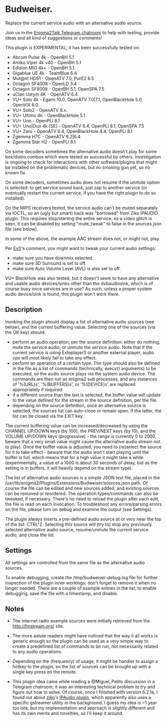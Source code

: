 # Budweiser.

Replace the current service audio with an alternative audio source.

Join us in the [Enigma2Talk Telegram chatroom](https://t.me/talkenigma2)
to help with testing, provide ideas and all kind of suggestions or comments!

This plugin is EXPERIMENTAL; it has been successfully tested on:
* Abcom Pulse 4k - OpenBH 5.1
* Amiko Viper 4k v40 - OpenBH 5.1
* Edision MIO 4k+ - OpenBH 5.1
* Gigablue UE 4k - TeamBlue 6.4
* Mut@nt HD51 - OpenATV 7.0, PurE2 6.5
* Octagon SF4008 - OpenLD 3.4
* Octagon SF8008 - OpenBH 5.1, OpenSPA 7.5
* uClan Ustym 4K - OpenATV 6.4
* VU+ Solo 4k - Egami 10.0, OpenATV 7.0|7.1, OpenBlackHole 5.0, OpenViX 6.0.
* VU+ Solo2 - OpenATV 6.x.
* VU+ Ultimo 4k - OpenBlackHole 5.1
* VU+ Uno - OpenPLi 8.1
* VU+ Uno|Duo 4k [SE] - OpenATV 6.4, OpenPLi 8.1, OpenSPA 7.5
* VU+ Zero - OpenATV 6.4, OpenBlackHole 4.4, OpenPLi 8.1
* Zgemma H7C - OpenATV 6.2|6.4
* Zgemma Star H2 - OpenPLi 8.1

On some decoders sometimes the alternative audio doesn't play for some
box/distro combos which were tested as successful by others. Investigation is
ongoing to check for interactions with other software/plugins that might be
installed on the problematic devices, but no smoking gun yet, so no known fix.

On some decoders, sometimes audio does not resume if the unmute option is
selected: to get service sound back, just zap to another service (or eventually
restart the current service, if you have the right plugin to do so installed).

On the MIPS receivers tested, the service audio can't be muted separately via
IOCTL, so an (ugly but smart) hack was "borrowed" from Ziko IPAUDIO plugin.
This requires stop/starting the entire service, so a video glitch is seen, it
can be disabled by setting "mute_tweak" to false in the sources.json file (see
below).

In some of the above, the example AAC stream does not, or might not, play.

Per [Ev0](https://www.linuxsat-support.com/thread/152127-budweiser-plugin/?postID=661724#post661724)'s
comment, you might want to tweak your current audio settings:
* make sure you have downmix selected.
* make sure 3D Surround is set to off.
* make sure Auto Volume Level (AVL) is also set to off.

VU+ BlackHole was also tested, but it doesn't seem to have any alternative and
usable audio devices/sinks other than the dvbaudiosink, which is of course busy
once services are in use? As such, unless a proper system audio device/sink is
found, this plugin won't work there.

## Description

Invoking the plugin should display a list of alternative audio sources (see
below), and the current buffering value. Selecting one of the sources (via the
OK key) should:
* perform an audio operation, per the source definition: either do nothing, mute
  the service audio, or unmute the service audio. Note that if the current
  service is using Exteplayer3 or another external player, audio ops will most
  likely fail to take any effect.
* perform an operation of a certain type. The type should also be defined in the
  file as a list of commands (technically, execv() arguments) to be executed, so
  the audio source plays via the system audio device. The commands are then run
  as enigma2 sub processes, and any instances of '%(URL)s', '%(BUFFERS)s', or
  '%(DEVICE)s' are replaced appropriately if required.
* if a different source than the last is selected, the buffer value will update
  to the value defined for the stream in the source definition, per the file.
* depending on the source definition, once an alternative source is selected,
  the sources list can auto-close or remain open; if the latter, the list can be
  closed via the EXIT key.

The current buffering value can be increased/decreased by using the CHANNEL
UP/DOWN keys (by 100), the PREV/NEXT keys (by 10), and the VOLUME UP/DOWN keys
(progressive) - the range is currently 0 to 2000, beware that a very small value
might cause the alternative audio stream not to play). Once the buffer value is
adjusted, you need to (re)select the source for it to take effect - beware that
the audio won't start playing until the buffer is full, which means that for a
high value it might take a while (experimentally, a value of a 1000 is about 30
seconds of delay, but as the setting is in buffers, it will heavily depend on
the stream type).

The list of alternative audio sources is a simple JSON text file, placed in the
/usr/lib/enigma2/Plugins/Extensions/Budweiser/sources.json path. Of course the
file can be edited and new sources added, and existing sources can be removed or
reordered. The operation types/commands can also be tweaked, if necessary.
There's no need to reload the plugin after each edit, the file is read on each
invocation. To troubleshoot any errors/parsing errors on the file, please turn
on debug and examine the output (see Settings).

The plugin always inserts a pre-defined audio source at or very near the top of
the list: CTRL^Z. Selecting this source will (try to) stop any previously
selected alternative audio source, resume/unmute the current service audio, and
close the list.

## Settings

All settings are controlled from the same file as the alternative audio sources.

To enable debugging, create the /tmp/budweiser-debug.log file for further
inspection of the plugin inner workings; don't forget to remove it when no
longer needed. There are a couple of example entries in the list, to enable
debugging, save the file with a timestamp, and disable.

## Notes

* The internet radio example sources were initially retrieved from the
http://fmstream.org/ site.

* The more astute readers might have noticed that the way it all works is
generic enough so the plugin can be used as a very simple way to create a
predefined list of commands to be run, not necessarily related to any audio
operations.

* Depending on the (frequency) of usage, it might be handier to assign a hotkey
to the plugin, so the list of sources can be brought up with a single key press
on the remote.

* This plugin idea came while reading a @Miguel_Patito discussion in a Telegram
chatroom; it was an interesting technical problem to try and figure out how to
solve. Of course, once I finished with version 6.2.1a, I found out about
[ziko](https://www.linuxsat-support.com/cms/user/344808-ziko/)'s
[IPAudio plugin](https://www.linuxsat-support.com/thread/148485-ipaudio-by-ziko/?postID=618093#post618093),
which apparently also uses a specific gstreamer utility in the background. I
guess my idea is ~1 year too late, but my implementation and approach is
slightly different and has its own merits and novelties, so I'll keep it around.

